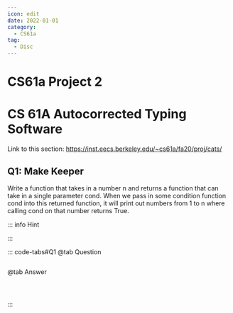```yaml
---
icon: edit
date: 2022-01-01
category:
  - CS61a
tag:
  - Disc
---
```


# CS61a Project 2
# CS 61A Autocorrected Typing Software
Link to this section: <https://inst.eecs.berkeley.edu/~cs61a/fa20/proj/cats/>
## Q1: Make Keeper
Write a function that takes in a number n and returns a function that can take in a single parameter cond. When we pass in some condition function cond into this returned function, it will print out numbers from 1 to n where calling cond on that number returns True.

::: info Hint

:::

::: code-tabs#Q1
@tab Question
```

```

@tab Answer
```



```
:::


